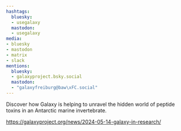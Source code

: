 ```yaml
---
hashtags:
  bluesky:
  - usegalaxy
  mastodon:
  - usegalaxy
media:
- bluesky
- mastodon
- matrix
- slack
mentions:
  bluesky:
  - galaxyproject.bsky.social
  mastodon:
  - "galaxyfreiburg@baw\xFC.social"
---
```

Discover how Galaxy is helping to unravel the hidden world of peptide toxins in an Antarctic marine invertebrate.

https://galaxyproject.org/news/2024-05-14-galaxy-in-research/